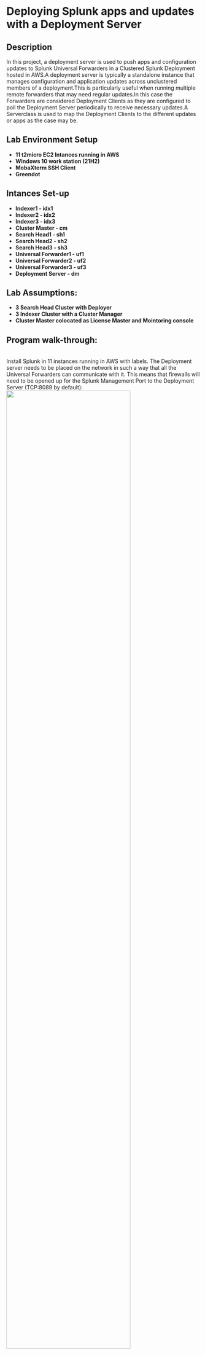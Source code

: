 <h1>Deploying Splunk apps and updates with a Deployment Server</h1>


<h2>Description</h2>
In this project, a deployment server is used to push apps and configuration updates to Splunk Universal Forwarders in a Clustered Splunk Deployment hosted in AWS.A deployment server is typically a standalone instance that manages configuration and application updates across unclustered members of a deployment.This is particularly useful when running multiple remote forwarders that may need regular updates.In this case the Forwarders are considered Deployment Clients as they are configured to poll the Deployment Server    periodically to receive necessary updates.A Serverclass is used to map the Deployment Clients to the different updates or apps as the case may be.

<br />


<h2>Lab Environment Setup</h2>

- <b>11 t2micro EC2 Intances running in AWS</b> 
- <b>Windows 10 work station (21H2)</b>
- <b>MobaXterm SSH Client</b>
- <b>Greendot</b>
<h2>Intances Set-up </h2>

- <b>Indexer1 - idx1</b> 
- <b>Indexer2 - idx2</b>
- <b>Indexer3 - idx3</b>
- <b>Cluster Master - cm</b>
- <b>Search Head1 - sh1</b>
- <b>Search Head2 - sh2</b> 
- <b>Search Head3 - sh3</b>
- <b>Universal Forwarder1 - uf1</b>
- <b>Universal Forwarder2 - uf2</b>
- <b>Universal Forwarder3 - uf3</b>
- <b>Deployment Server - dm</b>
<h2>Lab Assumptions:</h2>

- <b>3 Search Head Cluster with Deployer</b>
- <b>3 Indexer Cluster with a Cluster Manager</b>
- <b>Cluster Master colocated as License Master and Mointoring console</b>
<h2>Program walk-through:</h2>



<br />
Install Splunk in 11 instances running in AWS with labels.
The Deployment server needs to be placed on the network in such a way that all the Universal Forwarders can communicate with it. 
This means that firewalls will need to be opened up for the Splunk Management Port to the Deployment Server (TCP:8089 by default):  <br/>
<img src="https://user-images.githubusercontent.com/112047285/204436198-f5044d28-863b-460f-bb74-4dcaa8cf93cc.png" height="80%" width="80%"/>
<br />
<br />
Configure the Forwarders to connect with the Deployment Server.
Typically, to configure a client to connect to a Deployment Server, we either add it through the CLI (via splunk set deploy-poll servername.mydomain.com:8089)
or we edit the deploymentclient.conf file in /opt/splunk/etc/system/local as shown below and restart. As you can guess, we update the 
targetUri to point to the address and management port of the Deployment Server: <br/>
<img src="https://user-images.githubusercontent.com/112047285/204436706-cb9a49cd-5639-4fa7-97cc-13b39f690173.png" height="80%" width="80%"/>
<br />
<br />
Verify Client connection through Forwarder Management Console:  <br/>
<img src="https://user-images.githubusercontent.com/112047285/204437310-e9ccc044-eaf7-4cd5-9b4c-6eceee99998f.png" height="80%" width="80%"/>
<br />
<br />
Create Apps and Serverclasses and deploy Apps on the Deployment Server to Clients.
The Apps need to all be placed in the /opt/splunk/etc/deployment-apps/ directory. Once these are place here, they will be visible in the
Splunk Web Interface from the Forwarder Management page as shown below:  <br/>
<img src="https://user-images.githubusercontent.com/112047285/204437888-19764f72-b28e-41da-a325-0d08e3348cd0.png" height="80%" width="80%"/>
                                                             
<br />
<br />
Verify Forwarder activities and communication to the indexers on the Monitoring Console .
For this use case,the forwarders are connected to and indexing cluster and Forwarder monitoring is enabled on the 
monitoring console of the Cluster Master:  <br/>
<img src="https://user-images.githubusercontent.com/112047285/204438669-4d55f255-d7c5-4589-8387-85c7ada8c248.png" height="80%" width="80%"/>
<br />
<br />


<!--
 ```diff
- text in red
+ text in green
! text in orange
# text in gray
@@ text in purple (and bold)@@
```
--!>
